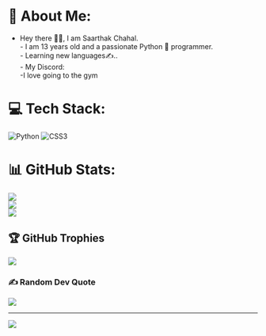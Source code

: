# 💫 About Me:
- Hey there 🙋‍♂️, I am Saarthak Chahal.<br>- I am 13 years old and a passionate Python 🐍 programmer.<br>- Learning new languages✍️..<br>- My Discord:  <br>-I love going to the gym


# 💻 Tech Stack:
![Python](https://img.shields.io/badge/python-3670A0?style=flat&logo=python&logoColor=ffdd54) ![CSS3](https://img.shields.io/badge/css3-%231572B6.svg?style=flat&logo=css3&logoColor=white)
# 📊 GitHub Stats:
![](https://github-readme-stats.vercel.app/api?username=Triconax&theme=great-gatsby&hide_border=false&include_all_commits=true&count_private=false)<br/>
![](https://github-readme-streak-stats.herokuapp.com/?user=Triconax&theme=great-gatsby&hide_border=false)<br/>
![](https://github-readme-stats.vercel.app/api/top-langs/?username=Triconax&theme=great-gatsby&hide_border=false&include_all_commits=true&count_private=false&layout=compact)

## 🏆 GitHub Trophies
![](https://github-profile-trophy.vercel.app/?username=Triconax&theme=nord&no-frame=true&no-bg=false&margin-w=4)

### ✍️ Random Dev Quote
![](https://quotes-github-readme.vercel.app/api?type=horizontal&theme=tokyonight)

---
[![](https://visitcount.itsvg.in/api?id=Triconax&icon=5&color=1)](https://visitcount.itsvg.in)

<!-- Proudly created with GPRM ( https://gprm.itsvg.in ) -->
